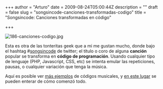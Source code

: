 +++
author = "Arturo"
date = 2009-08-24T05:00:44Z
description = ""
draft = false
slug = "songsincode-canciones-transformadas-codigo"
title = "Songsincode: Canciones transformadas en código"

+++

<img src="http://geeksan.com/wp-content/uploads/import/186-canciones-codigo.jpg" alt="186-canciones-codigo.jpg" />

Esta es otra de las tonteritas geek que a mi me gustan mucho, donde bajo el hashtag #<a href="http://twitter.com/#search?q=songsincode">songsincode</a> de twitter; el título o coro de alguna <strong>canción</strong> popular se transforma en <strong>código de programación</strong>. Usando cualquier tipo de lenguaje (PHP, Javascript, CSS, etc) se intenta emular las repeticiones, pausas, o cualquier variación que tenga la música.

Aquí es posible ver <a href="http://www.wait-till-i.com/2009/08/21/wow-so-that-is-how-memes-happen-songsincode/">más ejemplos</a> de códigos musicales, y <a href="http://docs.google.com/View?id=dcg768xk_4ff83ftcd">en este lugar</a> se pueden enterar de cómo comenzó todo.
<div></div>
